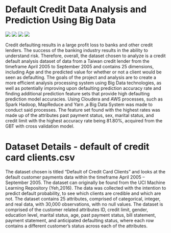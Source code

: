 # Default Credit Data Analysis and Prediction Using Big Data
![](https://img.shields.io/badge/CODE-PYTHON-informational?style=flat&logo=<LOGO_NAME>&logoColor=white&color=2bbc8a)
![](https://img.shields.io/badge/version-3.7.3-informational?style=flat&logo=<LOGO_NAME>&logoColor=white&color=2bbc8a)
![](https://img.shields.io/badge/Cloudera-6.3.2-informational?style=flat&logo=<LOGO_NAME>&logoColor=white&color=2bbc8a)
![](https://img.shields.io/badge/Domain-Finance-informational?style=flat&logo=<LOGO_NAME>&logoColor=white&color=2bbc8a)

Credit defaulting results in a large profit loss to banks and other credit lenders. The success of the banking industry results in the ability to understand risk. Therefore, overall, the dataset chosen to analyze is a credit default analysis dataset of data from a Taiwan credit lender from the timeframe April 2005 to September 2005 and contains 25 dimensions, including Age and the predicted value for whether or not a client would be seen as defaulting. The goals of the project and analysis are to create a more efficient analysis processing system using Big Data technologies, as well as potentially improving upon defaulting prediction accuracy rate and finding additional prediction feature sets that provide high defaulting prediction model accuracies. Using Cloudera and AWS processes, such as Spark Hadoop, MapReduce and Yarn ,a Big Data System was made to conduct said processes. The feature set found with the highest rates was made up of the attributes past payment status, sex, marital status, and credit limit with the highest accuracy rate being 81.80%, acquired from the GBT with cross validation model.

# Dataset Details - default of credit card clients.csv
The dataset chosen is titled “Default of Credit Card Clients” and looks at the default customer payments data within the timeframe April 2005 – September 2005. The dataset can originally be found from the UCI Machine Learning Repository  (Yeh,2016). The data was collected with the intention to predict default probability, to see which clients are credible and which are not. The dataset contains 25 attributes, comprised of categorical, integer, and real data, with 30,000 observations, with no null values. 
The dataset is comprised of the customer related attributes ID, credit limit, gender, education level, marital status, age, past payment status, bill statement, payment statement, and anticipated defaulting status, where each row contains a different customer’s status across each of the attributes. 
